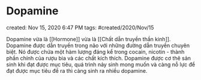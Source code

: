 # Dopamine

created: Nov 15, 2020 6:47 PM
tags: #created/2020/Nov/15

Dopamine vừa là [[Hormone]] vừa là [[Chất dẫn truyền thần kinh]]. Dopamine được dẫn truyền trong não với những đường dẫn truyền chuyên biệt. Nó được chứa một hàm lượng đáng kể trong cocain, nicotin - thành phần chính của rượu bia và các chất kích thích. Dopamine được cơ thê sản sinh khi đạt được mục tiêu, quá trình nảy sinh mong muốn và càng nỗ lực để đạt được mục tiêu đề ra thì càng sinh ra nhiều dopamine.